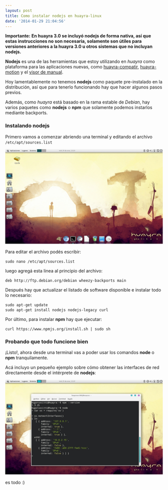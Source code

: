 ```yaml
---
layout: post
title: Como instalar nodejs en huayra-linux
date: '2014-01-29 21:04:56'
---
```


**Importante:** **En huayra 3.0 se incluyó nodejs de forma nativa, así que estas instrucciones no son necesaria, solamente son útiles para versiones anteriores a la huayra 3.0 u otros sistemas que no incluyan nodejs.**



**Nodejs** es una de las herramientas que estoy utilizando en *huayra* como plataforma para las aplicaciones nuevas, como [huayra-compatir](https://github.com/HuayraLinux/huayra-compartirweb), [huayra-motion](https://github.com/HuayraLinux/huayra-stopmotion) y el [visor de manual](https://github.com/HuayraLinux/huayra-visor-manual).

Hoy lamentablemente no tenemos **nodejs** como paquete pre-instalado en la distribución, así que para tenerlo funcionando hay que hacer algunos pasos previos. 

Además, como *huayra* está basado en la rama estable de *Debian*, hay varios paquetes como **nodejs** o **npm** que solamente podemos instarlos mediante backports.

### Instalando nodejs

Primero vamos a comenzar abriendo una terminal y editando el archivo ``/etc/apt/sources.list``

![](/images/2014/Jan/huayra_2_generador_de_paquetes__beta___Running__2014_01_29_15_20_16.jpg)


Para editar el archivo podés escribir:

    sudo nano /etc/apt/sources.list
    
luego agregá esta linea al principio del archivo:

    deb http://ftp.debian.org/debian wheezy-backports main


Después hay que actualizar el listado de software disponible e instalar todo lo necesario:

	sudo apt-get update
    sudo apt-get install nodejs nodejs-legacy curl


Por último, para instalar **npm** hay que ejecutar:

    curl https://www.npmjs.org/install.sh | sudo sh

### Probando que todo funcione bien

¡Listo!, ahora desde una terminal vas a poder usar los comandos **node** o **npm** tranquilamente.

Acá incluyo un pequeño ejemplo sobre cómo obtener las interfaces de red directamente desde el intérprete de **nodejs**:

![](/images/2014/Jan/salida.jpg)

es todo :)
